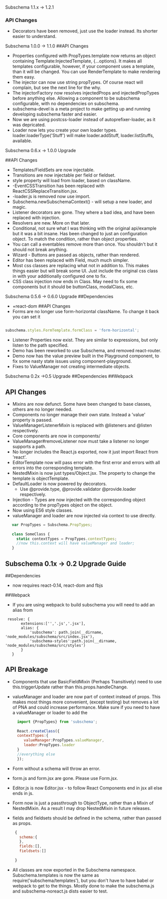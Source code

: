 Subschema 1.1.x -> 1.2.1
### API Changes
* Decorators have been removed, just use the loader instead. Its shorter
easier to understand.

Subschema 1.0.0 -> 1.1.0 
##API Changes
* Properties configured with PropTypes.template now returns an object containing Template:InjectedTemplate, {...options}. 
  It makes all templates configurable, however, if your component uses a template, than it will be changed.   You can use RenderTemplate to make
  rendering them easy.
* The injector can now use string propTypes.   Of course react will complain, but see the next line for the why.
* The injectorFactory now resolves injectedProps and injectedPropTypes before anything else.  Allowing a component to be
  subschema configurable, with no dependencies on subschema. 
* subschema-devel is a meta project to make getting up and running developing subschema faster and easier.
* Now we are using postcss-loader instead of autoprefixer-loader, as it was depricated.  
* Loader now lets you create your own loader types.  loader.loaderType('Stuff') will make loader.addStuff, loader.listStuffs, 
  available.

Subschema 0.6.x -> 1.0.0 Upgrade

##API Changes
 * Templates/FieldSets are now injectable.
 * Transitions are now injectable per field or fieldset.
 * style property will load from loader, based on className.
 * -EventCSSTransition has been replaced with ReactCSSReplaceTransition.jsx.
 * -loader.js is removed now use import.
 * Subschema.newSubschemaContext() - will setup a new loader, and magic.
 * Listener decorators are gone.   They where a bad idea, and have been replaced with injection.
 * Resolvers are new.   More on that later.
 * Conditional, not sure what I was thinking with the original api/example but it was a bit insane. Has been
   changed to just an configuration object. To match the condition, rather than object properties.
 * You can call a eventables remove more than once.  You shouldn't but it should not break anything.
 * Wizard - Buttons are passed as objects, rather than rendered.
 * Editor has been replaced with Field, much much simpler.
 * Most css classes are replacing what not in addition to.   This makes things easier but will break some UI.  Just include
   the original css class in with your additionally configured one to fix. 
 * CSS class injection now ends in Class.  May need to fix some components but it should be buttonClass, modalClass, etc.   
 
   


Subschema 0.5.6 -> 0.6.0 Upgrade
##Dependencies
  * +react-dom
##API Changes
  * Forms are no longer use form-horizontal className. To change it back you can set it 
```js

subschema.styles.FormTemplate.formClass = 'form-horizontal';

```
  * Listener Properties now exist.  They are similar to expressions, but only listen to the path specified. 
  * Demo has been reworked to use Subschema, and removed react-router.
  * Demo now has the value preview built in the Playground component, to fix some nasty state issues using component-playground.
  * Fixes to ValueManager not creating intermediate objects.

Subschema 0.2x ->0.5 Upgrade
##Dependencies
##Webpack
## API Changes
  * Mixins are now defunct.  Some have been changed to base classes, others are no longer needed.
  * Components no longer manage their own state.  Instead a 'value' property is passed.
  * ValueManagerListenerMixin is replaced with @listeners and @listen respectively.
  * Core components are now in components/
  * ValueManager#removeListener now must take a listener no longer supports a  path.
  * No longer includes the React.js exported, now it just import React from  'react'.
  * EditorTemplate now will pass error with the first error and errors with all errors into the corresponding template.
  * NestedMixin is now just types/Object.jsx.  The property to change the template is objectTemplate.
  * DefaultLoader is now powered by decorators.
    - Use @provide.type, @provide.validator @provide.loader respectively.
  * Injection - Types are now injected with the corresponding object according to the propTypes object on the object.
  * Now using ES6 style classes.
  * valueManager and loader  are now injected via context to use directly.
   ```js
      var PropTypes = Subschema.PropTypes;
      
      class SomeClass {
        static contextTypes = PropTypes.contextTypes;
        //now this.context will have valueManager and loader;
      }
   
   
   ```




Subschema 0.1x -> 0.2 Upgrade Guide
---

##Dependencies
 * now requires react-0.14, react-dom and fbjs

##Webpack

 * If you are using webpack to build subschema you will need to add an alias from
 ```  
  resolve: {
        extensions:['','.js','.jsx'],
        alias: {
            'subschema': path.join(__dirname, 'node_modules/subschema/src/index.jsx'),
            'subschema-styles':path.join(__dirname, 'node_modules/subschema/src/styles')
        }
    }
```


## API Breakage
 * Components that use BasicFieldMixin (Perhaps Transitively) need to use this.triggerUpdate rather than this.props.handleChange.
 * valueManager and loader are now part of context instead of props.   This makes most things more convenient, (except testing) but 
   removes a lot of PNA and could increase performance.   Make sure if you need to have a valueManager or loader to add the 
   ```js
     import {PropTypes} from 'subschema';
     
     React.createClass({
     contextTypes:{
        valueManager:PropTypes.valueManager,
        loader:PropTypes.loader
     }
     //everything else
     });   
   ```
 * Form without a schema will throw an error.
 * form.js and form.jsx are gone.  Please use Form.jsx. 
 * Editor.js is now Editor.jsx - to follow React Components end in jsx all else ends in js.
 * Form now is just a passthrough to ObjectType, rather than a Mixin of NestedMixin.  As a result I may drop NestedMixin in future
   releases.
 * fields and fieldsets should be defined in the schema,  rather than passed as props.
   ```js
    {
      schema:{
      },
      fields:[],
      fieldsets:[]
    
    } 
    ```
 
 * All classes are now exported in the Subschema namespace.
   Subschema.templates is now the same as require('subschema/templates'), but you don't have to have babel or webpack to get to the
   things.   Mostly done to make the subschema.js and subschema-noreact.js dists easier to test.
   
